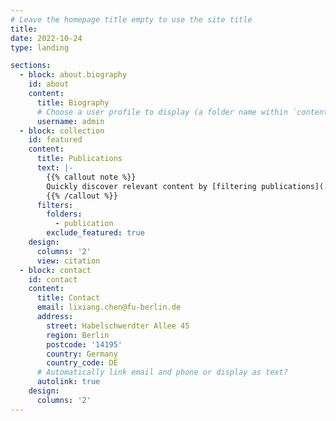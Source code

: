 ```yaml
---
# Leave the homepage title empty to use the site title
title:
date: 2022-10-24
type: landing

sections:
  - block: about.biography
    id: about
    content:
      title: Biography
      # Choose a user profile to display (a folder name within `content/authors/`)
      username: admin
  - block: collection
    id: featured
    content:
      title: Publications
      text: |-
        {{% callout note %}}
        Quickly discover relevant content by [filtering publications](./publication/).
        {{% /callout %}}
      filters:
        folders:
          - publication
        exclude_featured: true
    design:
      columns: '2'
      view: citation 
  - block: contact
    id: contact
    content:
      title: Contact
      email: lixiang.chen@fu-berlin.de
      address:
        street: Habelschwerdter Allee 45
        region: Berlin
        postcode: '14195'
        country: Germany
        country_code: DE
      # Automatically link email and phone or display as text?
      autolink: true
    design:
      columns: '2'
---
```

